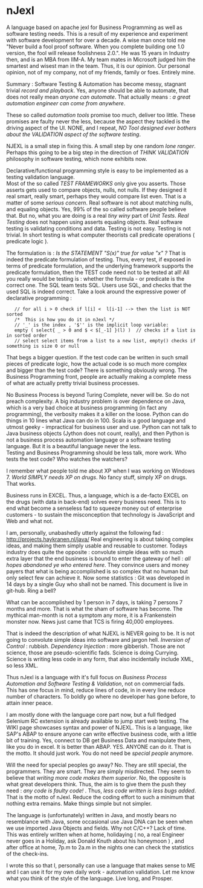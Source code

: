 # nJexl
A  language based on apache jexl for Business Programming as well as software testing needs.
This is a result of my experience and experiment with software development for over a decade.
A wise man once told me  "Never build a fool proof software. When you complete building one 1.0 version, 
the fool will release foolishness 2.0.". He was 15 years in Industry then, and is an MBA from IIM-A.
My team mates in Microsoft judged him the smartest and wisest man in the team. Thus, it is our opinion.
Our personal opinion, not of my company, not of my friends, family or foes. Entirely mine.

Summary : Software Testing & Automation has become messy, stagnant  trivial *record and playback*.
Yes, anyone should be able to automate, that does not really mean *anyone can automate*.
That actually means : *a great automation engineer can come from anywhere*. 

These so called *automation tools* promise too much, deliver too little. 
These promises are faulty never the less, because the aspect they tackled is the driving aspect of the UI. 
NONE, and I repeat, *NO Tool designed ever bothers about the VALIDATION aspect of the software testing*.

NJEXL is a small step in fixing this. A small step by one random *lone ranger*.
Perhaps this going to be a big step in the direction of *THINK VALIDATION* philosophy in software testing,
which none exhibits now.

Declarative/functional programming style is easy to be implemented as a testing validation language.  
Most of the so called *TEST FRAMEWORKS* only give you asserts. 
Those asserts gets used to compare objects, nulls, not nulls. If they designed it real smart, really smart, perhaps 
they would compare list even. That is a matter of some *serious concern*. 
Real software is not about matching nulls, and equaling objects. Yes, 99% of the so called software people believe that.
But no, what you are doing is a real *tiny winy* part of *Unit Tests*.
*Real Testing* does not happen using asserts equaling objects.
Real software testing is validating conditions and data. Testing is not easy. Testing is not trivial.
In short testing is what computer theorists call predicate operations ( predicate logic ).

The formulation is : *Is the STATEMENT "S(x)" true for value "x" ?*
That is indeed the predicate formulation of testing.
Thus, every test, if exposed in terms of predicate formulation, and the underlying framework supports 
the predicate formulation, then the TEST code need not to be tested at all!
All you really would be testing is : whether the formula - or predicate is the correct one.
The SQL team tests SQL. Users use SQL, and checks that the used SQL is indeed correct.
Take a look around the expressive power of declarative programming : 


       // for all i > 0 check if l[i] <  l[i-1] --> then the list is NOT sorted
       /*  This is how you do it in nJexl */
       // '_' is the index , '$'' is the implicit loop variable: 
       empty ( select{ _ > 0 and $ < $[_-1] }(l) )  // checks if a list is in sorted order    
       // select select items from a list to a new list, empty() checks if something is size 0 or null  


That begs a bigger question. If the test code can be written in such small pieces of predicate logic,
how the actual code is so much more complex and bigger than the test code? There is something obviously wrong.
The Business Programming front, people are actually making a complete mess of what are actually pretty trivial business processes.

No Business Process is beyond Turing Complete, never will be. So do not preach complexity.
A big industry problem is over dependence on Java, which is a very bad choice at business programming (in fact any programming), 
the verbosity makes it a killer on the loose. Python can do things in 10 lines what Java can do in 100. Scala is a good language and utmost geeky - impractical for business user and use. Python can not talk to Java business objects (Jython does not count, really), 
and then Python is not a business process automation language or a software testing language.
But it is a beautiful language never the less.  
Testing and Business Programming should be less talk, more work. Who tests the test code? 
Who watches the watchers?


I remember what people told me about XP when I was working on Windows 7. 
*World SIMPLY needs XP on drugs*. No fancy stuff, simply XP on drugs. That works.

Business runs in EXCEL. Thus, a language, which is a de-facto EXCEL on the drugs (with data in back-end) solves every business need. 
This is to end what become a senseless fad to squeeze money out of enterprise customers - to sustain the misconception 
that technology is JavaScript and Web and what not. 

I am, personally, unabashedly utterly against the following fad : http://projects.haykranen.nl/java/
Real engineering is about taking complex ideas, and making them simply usable and reusable to customer.
Todays industry does quite the opposite : convolute simple ideas with so much extra layer that the end business is bound to enter the gateway of hell : *all hopes abandoned ye who entered here*. 
They convince users and money payers that what is being accomplished is so complex
that no human but only select few can achieve it. 
Now some statistics : 
Git was developed in 14 days by a single Guy who shall not be named. This document is live in git-hub. Ring a bell?

What can be accomplished by 1 person in 7 days, is taking 7 persons 7 months and more. 
That is what the sham of software has become.
The mythical man-month is not a symptom any more, it is a Frankenstein monster now.
News just came that TCS is firing 40,000 employees. 

That is indeed the description of what NJEXL is NEVER going to be. 
It is not going to convolute simple ideas into software and jargon hell. 
*Inversion of Control* : rubbish.
*Dependency Injection* : more gibberish. Those are not science, those are pseudo-scientific fads.
Science is doing Currying. Science is writing less code in any form, that also incidentally include XML, so less XML.

Thus nJexl is a language with it's full focus on *Business Process Automation and Software Testing & Validation*,
not on commercial fads. This has one focus in mind, reduce lines of code, in in every line reduce number of characters.
To boldly go where no developer has gone before, to attain inner peace. 

I am mostly done with the language core part now, but a full fledged Selenium RC extension is already available to jump start web testing. The WIKI page showcases syntax and power of NJEXL. 
This is a language, like SAP's ABAP to ensure anyone can write effective business code, with a little bit of training. 
Yes, connect to DB get Business Data and manipulate them, like you do in excel. It is better than ABAP.
YES. ANYONE can do it. That is the motto. It should just work. You do not need be *special people* anymore.

Will the need for special peoples go away? No. They are still special, the programmers. They are smart. They are simply misdirected.
They seem to believe that *writing more code makes them superior*. No, the opposite is what great developers think.
Thus, the aim is to give them the push they need : *any code is faulty code!* . Thus, *less code written is less bugs added*.
That is the motto of nJexl. Reduce the coding effort to such a minimum that nothing extra remains.
Make things simple but not simpler.

The language is (unfortunately) written in Java, and mostly bears no resemblance with Java, some occasional use Java DNA
can be seen when we use imported Java Objects and fields. Why not C/C++? Lack of time. This was entirely written
when at home, holidaying ( no, a real Engineer never goes in a Holiday, ask Donald Knuth about his honeymoon )
, and after office at home, 7p.m to 2a.m in the nights one can check the statistics of the check-ins.

I wrote this so that I, personally can use a language that makes sense to ME 
and I can use it for my own daily work - automation validation. Let me know what you think of the style of the language. 
Live long, and Prosper.